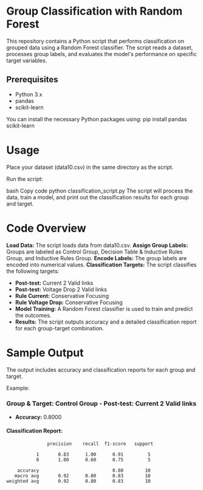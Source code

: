 # Group Classification with Random Forest

This repository contains a Python script that performs classification on grouped data using a Random Forest classifier. The script reads a dataset, processes group labels, and evaluates the model's performance on specific target variables.

## Prerequisites

- Python 3.x
- pandas
- scikit-learn

You can install the necessary Python packages using:
pip install pandas scikit-learn

# Usage
Place your dataset (data10.csv) in the same directory as the script.

Run the script:

bash
Copy code
python classification_script.py
The script will process the data, train a model, and print out the classification results for each group and target.

# Code Overview
**Load Data:** The script loads data from data10.csv.
**Assign Group Labels:** Groups are labeled as Control Group, Decision Table & Inductive Rules Group, and Inductive Rules Group.
**Encode Labels:** The group labels are encoded into numerical values.
**Classification Targets:** The script classifies the following targets:
- **Post-test:** Current 2 Valid links
- **Post-test:** Voltage Drop 2 Valid links
- **Rule Current:** Conservative Focusing
- **Rule Voltage Drop:** Conservative Focusing
- **Model Training:** A Random Forest classifier is used to train and predict the outcomes.
- **Results:** The script outputs accuracy and a detailed classification report for each group-target combination.

# Sample Output
The output includes accuracy and classification reports for each group and target.

Example:
### Group & Target: Control Group - Post-test: Current 2 Valid links

- **Accuracy:** 0.8000

#### Classification Report:

```plaintext
               precision    recall  f1-score   support

           1       0.83      1.00      0.91         5
           0       1.00      0.60      0.75         5

    accuracy                           0.80        10
   macro avg       0.92      0.80      0.83        10
weighted avg       0.92      0.80      0.83        10

